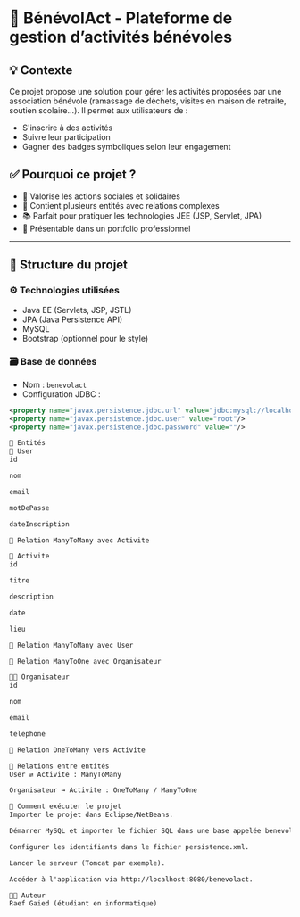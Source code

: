 # 🌱 BénévolAct - Plateforme de gestion d’activités bénévoles

## 💡 Contexte

Ce projet propose une solution pour gérer les activités proposées par une association bénévole (ramassage de déchets, visites en maison de retraite, soutien scolaire...). Il permet aux utilisateurs de :

- S'inscrire à des activités
- Suivre leur participation
- Gagner des badges symboliques selon leur engagement

## ✅ Pourquoi ce projet ?

- 👥 Valorise les actions sociales et solidaires
- 🔗 Contient plusieurs entités avec relations complexes
- 📚 Parfait pour pratiquer les technologies JEE (JSP, Servlet, JPA)
- 💼 Présentable dans un portfolio professionnel

---

## 🧱 Structure du projet

### ⚙️ Technologies utilisées

- Java EE (Servlets, JSP, JSTL)
- JPA (Java Persistence API)
- MySQL
- Bootstrap (optionnel pour le style)

### 🗃️ Base de données

- Nom : `benevolact`
- Configuration JDBC :

```xml
<property name="javax.persistence.jdbc.url" value="jdbc:mysql://localhost:3306/benevolact"/>
<property name="javax.persistence.jdbc.user" value="root"/>
<property name="javax.persistence.jdbc.password" value=""/>

📐 Entités
👤 User
id

nom

email

motDePasse

dateInscription

🔗 Relation ManyToMany avec Activite

🎯 Activite
id

titre

description

date

lieu

🔗 Relation ManyToMany avec User

🔗 Relation ManyToOne avec Organisateur

🧑‍💼 Organisateur
id

nom

email

telephone

🔗 Relation OneToMany vers Activite

🔄 Relations entre entités
User ⇄ Activite : ManyToMany

Organisateur → Activite : OneToMany / ManyToOne

🚀 Comment exécuter le projet
Importer le projet dans Eclipse/NetBeans.

Démarrer MySQL et importer le fichier SQL dans une base appelée benevolact.

Configurer les identifiants dans le fichier persistence.xml.

Lancer le serveur (Tomcat par exemple).

Accéder à l'application via http://localhost:8080/benevolact.

👨‍🎓 Auteur
Raef Gaied (étudiant en informatique)
```
